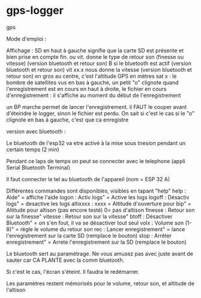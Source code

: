 # gps-logger
gps


Mode d'emploi : 




Affichage :
SD en haut à gauche signifie que la carte SD est présente et bien prise en compte
fin. ou vit. donne le type de retour son (finesse ou vitesse) (version bluetooth et retour son)
B si le bluetooth est actif (version bluetooth et retour son)
vit xx.x nous donne la vitesse (version bluetooth et retour son)
en gros au centre, c'est l'altitude GPS en mètres
sat x : le bombre de satellites vus
en bas à gauche, un petit "o" clignote quand l'enregistrement est en cours
en haut à droite, le fichier en cours d'enregistrement : il s'affiche au moment du début de l'enregistrement


un BP marche permet de lancer l'enregistrement. il FAUT le couper avant d'éteindre le logger, sinon le fichier est perdu.
On sait si c'est le cas si le "o" clignote en bas à gauche, c'est que ca enregistre



  version avec bluetooth  :
  
  
Le bluetooth de l'esp32 va etre activé à la mise sous tnesion pendant un certain temps (2 min)

Pendant ce laps de temps on peut se connecter avec le telephone (appli Serial Bluetooth Terminal)

Il faut connecter le tel au bluetooth de l'appareil (nom = ESP 32 A)

Différentes commandes sont disponibles, visibles en tapant "help"
help      :    Aide" = affiche l'aide
logon     :    Activ logs" = Active les logs
logoff    :    Désactiv logs" = desactive les logs
altixxxx  :    xxxx = Altitude d'ouverture pour bip" = Altitude pour altison (pas encore testé) 0= pas d'altison
finesse   :    Retour son sur la finesse" 
vitesse   :    Retour son sur la vitesse" 
btoff     :    Désactiver Bluetooth" = on s'en fout, il va se désactiver tout seul
volx      :    Volume son (1-8)" = règle le volume du retour son
rec       :    Lancer enregistrement" = lance l'enregistrement sur la carte SD (remplace le bouton)
stop      :    Arrêter enregistrement" = Arrete l'enregistrement sur la SD (remplace le bouton)


Le bluetooth sert au paramétrage. Ne vous amusez pas avec juste avant de sauter car CA PLANTE avec la comm bluetooth.

Si c'est le cas, l'écran s'éteint. Il faudra le redémarrer.

Les paramètres restent mémorisés pour le volume, retour son, et altitude de l'altison 
